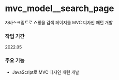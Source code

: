 # mvc_model__search_page
자바스크립트로 쇼핑몰 검색 페이지를 MVC 디자인 패턴 개발

### 작업 기간
2022.05

### 주요 기능
- JavaScript로 MVC 디자인 패턴 개발
